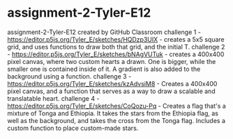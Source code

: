 # assignment-2-Tyler-E12
assignment-2-Tyler-E12 created by GitHub Classroom
challenge 1 - https://editor.p5js.org/Tyler_E/sketches/HQDzp3UIX - creates a 5x5 square grid, and uses functions to draw both that grid, and the initial T.
challenge 2 - https://editor.p5js.org/Tyler_E/sketches/bNAgVUTuk - creates a 400x400 pixel canvas, where two custom hearts a drawn. One is bigger, while the smaller one
is contained inside of it. A gradient is also added to the background using a function.
challenge 3 - https://editor.p5js.org/Tyler_E/sketches/kzAdvsiM8 - Creates a 400x400 pixel canvas, and a function that serves as a way to draw a scalable and translatable heart.
challenge 4 - https://editor.p5js.org/Tyler_E/sketches/CoQozu-Pq - Creates a flag that's a mixture of Tonga and Ethiopia. It takes the stars from the Ethiopia flag, as well as the background, and takes the cross from the Tonga flag. Includes a custom function to place custom-made stars.
